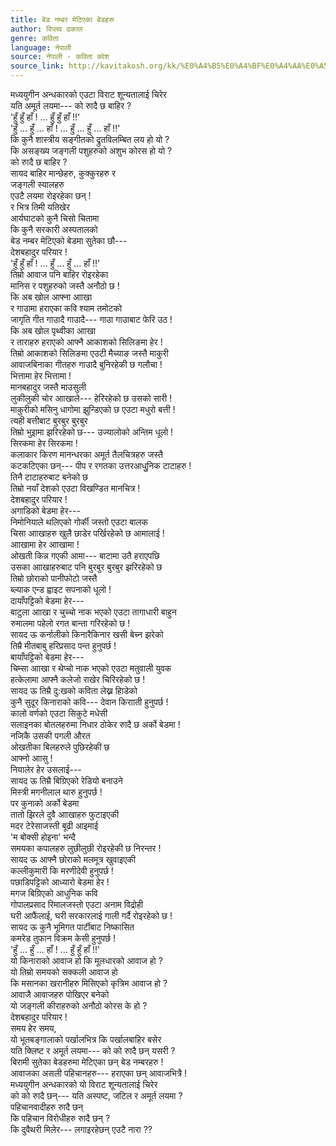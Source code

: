 ```yaml
---
title: बेड नम्बर मेटिएका बेडहरू
author: विप्लव ढकाल
genre: कविता
language: नेपाली
source: नेपाली - कविता कोश
source_link: http://kavitakosh.org/kk/%E0%A4%B5%E0%A4%BF%E0%A4%AA%E0%A5%8D%E0%A4%B2%E0%A4%B5_%E0%A4%A2%E0%A4%95%E0%A4%BE%E0%A4%B2
---
```


मध्ययुगीन अन्धकारको एउटा विराट शून्यतालाई चिरेर  
यति अमूर्त लयमा--- को रुादै छ बाहिर ?  
'हुँ हुँ हाँ ! ... हुँ हुँ हाँ !!'  
'हुँ ... हुँ ... हाँ ! ... हुँ ... हुँ ... हाँ !!'  
कि कुनै शास्त्रीय सङ्गीतको द्रुतविलम्बित लय हो यो ?  
कि असङ्ख्य जङ्गली पशुहरुको अशुभ कोरस हो यो ?  
को रुादै छ बाहिर ?  
सायद बाहिर मान्छेहरु, कुक्कुरहरु र  
जङ्गली स्यालहरु  
एउटै लयमा रोइरहेका छन् !  
र भित्र तिमी यतिखेर  
आर्यघाटको कुनै चिसो चितामा  
कि कुनै सरकारी अस्पतालको  
बेड नम्बर मेटिएको बेडमा सुतेका छौ---  
देशबहादुर परियार !  
'हुँ हुँ हाँ ! ... हुँ ... हुँ ... हाँ !!'  
तिम्रो आवाज पनि बाहिर रोइरहेका  
मानिस र पशुहरुको जस्तै अनौठो छ !  
कि अब खोल आफ्ना आाखा  
र गाउामा हराएका कवि श्याम तमोटको  
जागृति गीत गाउादै गाउादै--- गाउा गाउाबाट फेरि उठ !  
कि अब खोल पृथ्वीका आाखा  
र ताराहरु हराएको आफ्नै आकाशको सिलिङमा हेर !  
तिम्रो आकाशको सिलिङमा एउटी मैच्याङ जस्तै माकुरी  
आवाजबिनाका गीतहरु गाउादै बुनिरहेकी छ गलौचा !  
भित्तामा हेर भित्तामा !  
मानबहादुर जस्तै माउसुली  
लुकीलुकी चोर आाखाले--- हेरिरहेको छ उसको सारी !  
माकुरीको मसिनु धागोमा झुन्डिएको छ एउटा मधुरो बत्ती !  
त्यही बत्तीबाट बुरबुर बुरबुर  
तिम्रो भुइामा झरिरहेको छ--- उज्यालोको अन्तिम धूलो !  
सिरकमा हेर सिरकमा !  
कलाकार किरण मानन्धरका अमूर्त तैलचित्रहरु जस्तै  
कटकटिएका छन्--- पीप र रगतका उत्तरआधुुनिक टाटाहरु !  
तिनै टाटाहरुबाट बनेको छ  
तिम्रो नयाँ देशको एउटा विखण्डित मानचित्र !  
देशबहादुर परियार !  
अगाडिको बेडमा हेर---  
निमोनियाले थलिएको गोर्की जस्तो एउटा बालक  
चिसा आाखाहरु खुलै छाडेर पर्खिरहेको छ आमालाई !  
आाखामा हेर आाखामा !  
ओखती किन्न गएकी आमा--- बाटामा उतै हराएपछि  
उसका आाखाहरुबाट पनि बुरबुर बुरबुर झरिरहेको छ  
तिम्रो छोराको पानीफोटो जस्तै  
ब्ल्याक एन्ड ह्वाइट सपनाको धूलो !  
दायाँपट्टिको बेडमा हेर---  
बाटुला आाखा र चुच्चो नाक भएको एउटा तागाधारी बाहुन  
रुमालमा पहेलो रगत बान्ता गरिरहेको छ !  
सायद ऊ कर्नालीको किनारैकिनार खसी बेच्न झरेको  
तिम्रै मीतबाबु हरिप्रसाद पन्त हुनुपर्छ !  
बायाँपट्टिको बेडमा हेर---  
चिम्सा आाखा र थेप्चो नाक भएको एउटा मतुवाली युवक  
हत्केलामा आफ्नै कलेजो राखेर चिरिरहेको छ !  
सायद ऊ तिम्रै दु:खको कविता लेख्न हिाडेको  
कुनै सुदूर किनाराको कवि--- देवान किरााती हुनुपर्छ !  
कालो वर्णको एउटा सिकुटे मधेसी  
सलाइनका बोतलहरुमा निधार ठोकेर रुादै छ अर्को बेडमा !  
नजिकै उसकी पगली औरत  
ओखतीका बिलहरुले पुछिरहेकी छ  
आफ्नो आासु !  
नियालेर हेर उसलाई---  
सायद ऊ तिम्रै बिग्रिएको रेडियो बनाउने  
मिस्त्री मगनीलाल थारु हुनुपर्छ !  
पर कुनाको अर्को बेडमा  
तातो झिरले दुवै आाखाहरु फुटाइएकी  
मदर टेरेसाजस्ती बूढी आइमाई  
'म बोक्सी होइना' भन्दै  
समयका कपालहरु लुछीलुछी रोइरहेकी छ निरन्तर !  
सायद ऊ आफ्नै छोराको मलमूत्र खुवाइएकी  
कल्लीकुमारी कि मरणीदेवी हुनुपर्छ !  
पछाडिपट्टिको आध्यारो बेडमा हेर !  
मगज बिग्रिएको आधुनिक कवि  
गोपालप्रसाद रिमालजस्तो एउटा अनाम विद्रोही  
घरी आफैंलाई, घरी सरकारलाई गाली गर्दै रोइरहेको छ !  
सायद ऊ कुनै भूमिगत पार्टीबाट निष्कासित  
कमरेड तुफान विक्रम केसी हुनुपर्छ !  
'हुँ ... हुँ ... हाँ ! ... हुँ हुँ हाँ !!'  
यो किनाराको आवाज हो कि मूलधारको आवाज हो ?  
यो तिम्रो समयको सक्कली आवाज हो  
कि मसानका खरानीहरु मिसिएको कृत्रिम आवाज हो ?  
आवाजै आवाजहरु पोखिएर बनेको  
यो जङ्गली कीराहरुको अनौठो कोरस के हो ?  
देशबहादुर परियार !  
समय हेर समय,  
यो भूतबङ्गालाको पर्खालभित्र कि पर्खालबाहिर बसेर  
यति क्लिष्ट र अमूर्त लयमा--- को को रुादै छन् यसरी ?  
बिरामी सुतेका बेडहरुमा मेटिएका छन् बेड नम्बरहरु !  
आवाजका असली पहिचानहरु--- हराएका छन् आवाजभित्रै !  
मध्ययुगीन अन्धकारको यो विराट शून्यतालाई चिरेर  
को को रुादै छन्--- यति अस्पष्ट, जटिल र अमूर्त लयमा ?  
पहिचानवादीहरु रुादै छन्  
कि पहिचान विरोधीहरु रुादै छन् ?  
कि दुवैथरी मिलेर--- लगाइरहेछन् एउटै नारा ??
